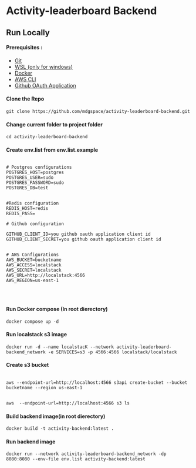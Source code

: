 # Activity-leaderboard Backend


## Run Locally

#### Prerequisites : 

 - [Git](https://git-scm.com/book/en/v2/Getting-Started-First-Time-Git-Setup)
 - [WSL (only for windows)](https://www.oracle.com/java/technologies/downloads/)
 - [Docker](https://docs.docker.com/engine/install/)
 - [AWS CLI](https://cloudacademy.com/blog/how-to-use-aws-cli/)
 - [Github OAuth Application](https://docs.github.com/en/apps/oauth-apps/building-oauth-apps/creating-an-oauth-app)


#### Clone the Repo
```
git clone https://github.com/mdgspace/activity-leaderboard-backend.git
```
#### Change current folder to project folder

```
cd activity-leaderboard-backend
```

#### Create env.list from env.list.example

```

# Postgres configurations
POSTGRES_HOST=postgres
POSTGRES_USER=sudo
POSTGRES_PASSWORD=sudo
POSTGRES_DB=test


#Redis configuration
REDIS_HOST=redis
REDIS_PASS=

# Github configuration

GITHUB_CLIENT_ID=you github oauth application client id
GITHUB_CLIENT_SECRET=you github oauth application client id


# AWS Configurations
AWS_BUCKET=bucketname
AWS_ACCESS=localstack
AWS_SECRET=localstack
AWS_URL=http://localstack:4566
AWS_REGION=us-east-1




```

#### Run Docker compose (In root dierectory)
``` 
docker compose up -d 
```

#### Run localstack s3 image

```
docker run -d --name localstacK --network activity-leaderboard-backend_network -e SERVICES=s3 -p 4566:4566 localstack/localstack
```
#### Create s3 bucket

```

aws --endpoint-url=http://localhost:4566 s3api create-bucket --bucket bucketname --region us-east-1


aws  --endpoint-url=http://localhost:4566 s3 ls

```

#### Build backend image(in root dierectory)
```
docker build -t activity-backend:latest .

```

#### Run backend image
```
docker run --network activity-leaderboard-backend_network -dp 8080:8080 --env-file env.list activity-backend:latest
```